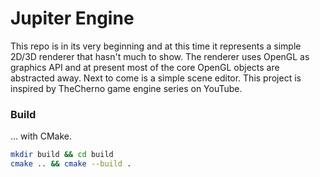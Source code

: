# Jupiter Engine 
This repo is in its very beginning and at this time it represents a simple 2D/3D renderer that hasn't much to show. The renderer uses OpenGL as graphics API and at present most of the core OpenGL objects are abstracted away. Next to come is a simple scene editor. This project is inspired by TheCherno game engine series on YouTube.
### Build 
... with CMake. 
```bash
mkdir build && cd build
cmake .. && cmake --build .
```
